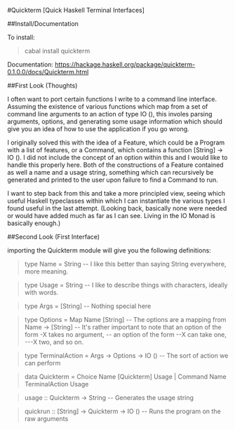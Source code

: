#Quickterm [Quick Haskell Terminal Interfaces]

##Install/Documentation

To install:

> cabal install quickterm

Documentation: https://hackage.haskell.org/package/quickterm-0.1.0.0/docs/Quickterm.html

##First Look (Thoughts)

I often want to port certain functions I write to a command line interface. Assuming the existence of various functions which map from a set of command line arguments to an action of type IO (), this involes parsing arguments, options, and generating some usage information which should give you an idea of how to use the application if you go wrong.

I originally solved this with the idea of a Feature, which could be a Program with a list of features, or a Command, which contains a function [String] -> IO (). I did not include the concept of an option within this and I would like to handle this properly here. Both of the constructions of a Feature contained as well a name and a usage string, something which can recursively be generated and printed to the user upon failure to find a Command to run.

I want to step back from this and take a more principled view, seeing which useful Haskell typeclasses within which I can instantiate the various types I found useful in the last attempt. (Looking back, basically none were needed or would have added much as far as I can see. Living in the IO Monad is basically enough.) 

##Second Look (First Interface)

importing the Quickterm module will give you the following definitions:

> type Name = String -- I like this better than saying String everywhere, more meaning.

> type Usage = String -- I like to describe things with characters, ideally with words.

> type Args = [String] -- Nothing special here

> type Options = Map Name [String] -- The options are a mapping from Name -> [String]
> -- It's rather important to note that an option of the form -X takes no argument,
> -- an option of the form --X can take one, ---X two, and so on.

> type TerminalAction = Args -> Options -> IO () -- The sort of action we can perform

> data Quickterm = Choice Name [Quickterm] Usage
               | Command Name TerminalAction Usage 

> usage :: Quickterm -> String -- Generates the usage string

> quickrun :: [String] -> Quickterm -> IO () -- Runs the program on the raw arguments

